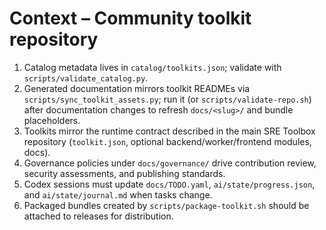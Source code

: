 # Context – Community toolkit repository

1. Catalog metadata lives in `catalog/toolkits.json`; validate with `scripts/validate_catalog.py`.
2. Generated documentation mirrors toolkit READMEs via `scripts/sync_toolkit_assets.py`; run it (or `scripts/validate-repo.sh`) after documentation changes to refresh `docs/<slug>/` and bundle placeholders.
3. Toolkits mirror the runtime contract described in the main SRE Toolbox repository (`toolkit.json`, optional backend/worker/frontend modules, docs).
4. Governance policies under `docs/governance/` drive contribution review, security assessments, and publishing standards.
5. Codex sessions must update `docs/TODO.yaml`, `ai/state/progress.json`, and `ai/state/journal.md` when tasks change.
6. Packaged bundles created by `scripts/package-toolkit.sh` should be attached to releases for distribution.
